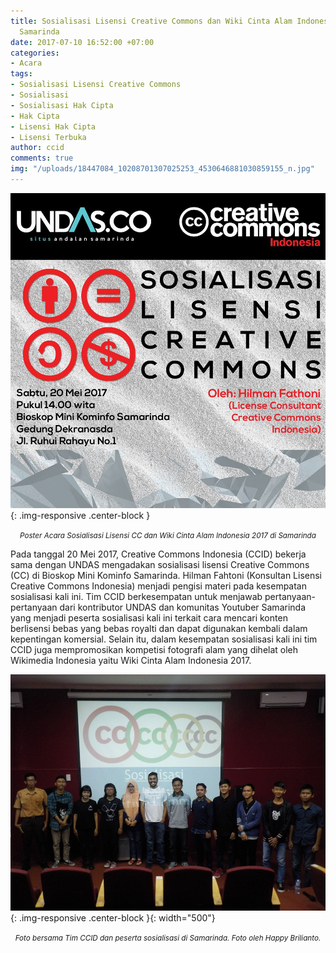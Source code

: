 ```yaml
---
title: Sosialisasi Lisensi Creative Commons dan Wiki Cinta Alam Indonesia 2017 di
  Samarinda
date: 2017-07-10 16:52:00 +07:00
categories:
- Acara
tags:
- Sosialisasi Lisensi Creative Commons
- Sosialisasi
- Sosialisasi Hak Cipta
- Hak Cipta
- Lisensi Hak Cipta
- Lisensi Terbuka
author: ccid
comments: true
img: "/uploads/18447084_10208701307025253_4530646881030859155_n.jpg"
---
```


![18447084_10208701307025253_4530646881030859155_n.jpg](/uploads/18447084_10208701307025253_4530646881030859155_n.jpg){: .img-responsive .center-block }<center><small><i>Poster Acara Sosialisasi Lisensi CC dan Wiki Cinta Alam Indonesia 2017 di Samarinda</i></small></center>

Pada tanggal 20 Mei 2017, Creative Commons Indonesia (CCID) bekerja sama dengan UNDAS mengadakan sosialisasi lisensi Creative Commons (CC) di Bioskop Mini Kominfo Samarinda. Hilman Fahtoni (Konsultan Lisensi Creative Commons Indonesia) menjadi pengisi materi pada kesempatan sosialisasi kali ini. Tim CCID berkesempatan untuk menjawab pertanyaan-pertanyaan dari kontributor UNDAS dan komunitas Youtuber Samarinda yang menjadi peserta sosialisasi kali ini terkait cara mencari konten berlisensi bebas yang bebas royalti dan dapat digunakan kembali dalam kepentingan komersial. Selain itu, dalam kesempatan sosialisasi kali ini tim CCID juga mempromosikan kompetisi fotografi alam yang dihelat oleh Wikimedia Indonesia yaitu Wiki Cinta Alam Indonesia 2017.

![Mei 20 2017 CCID16 Sosialisasi Lisensi CC di Dekranasda Kominfo Samarinda.JPG](/uploads/Mei%2020%202017%20CCID16%20Sosialisasi%20Lisensi%20CC%20di%20Dekranasda%20Kominfo%20Samarinda.JPG){: .img-responsive .center-block }{: width="500"}<center><small><i>Foto bersama Tim CCID dan peserta sosialisasi di Samarinda. Foto oleh Happy Brilianto.</i></small></center>